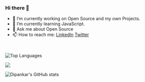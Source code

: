 ### Hi there 👋

- 🔭 I’m currently working on Open Source and my own Projects.
- 🌱 I’m currently learning JavaScript.
- 💬 Ask me about Open Source
- 📫 How to reach me: [LinkedIn](https://www.linkedin.com/in/thedipankarroy/)  [Twitter](https://twitter.com/the_dipankarroy)
<br>

![Top Languages](https://github-readme-stats.vercel.app/api/wakatime?username=the_dipankarroy\&layout=compact&theme=dark)

<img src="https://github-readme-stats.vercel.app/api?username=thedipankarroy&count_private=true&show_icons=true&theme=tokyonight"/>

![Dipankar's GitHub stats](https://github-readme-streak-stats.herokuapp.com/?user=thedipankarroy&theme=dark)
